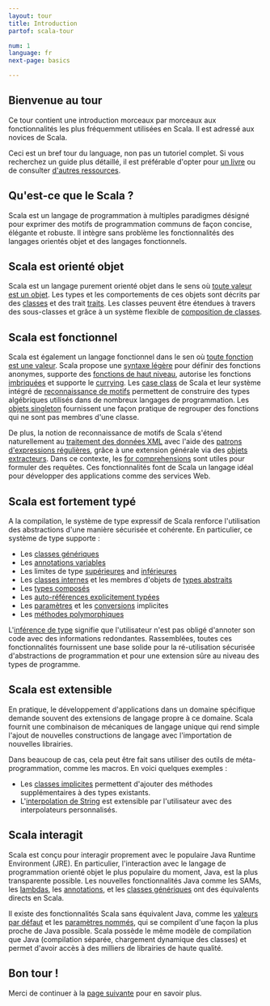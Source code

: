 ```yaml
---
layout: tour
title: Introduction
partof: scala-tour

num: 1
language: fr
next-page: basics

---
```


## Bienvenue au tour
Ce tour contient une introduction morceaux par morceaux aux fonctionnalités les plus fréquemment
utilisées en Scala. Il est adressé aux novices de Scala.

Ceci est un bref tour du language, non pas un tutoriel complet.
Si vous recherchez un guide plus détaillé, il est préférable d'opter pour [un livre](/books.html) ou de consulter
[d'autres ressources](/learn.html).

## Qu'est-ce que le Scala ?
Scala est un langage de programmation à multiples paradigmes désigné pour exprimer des motifs de programmation communs de
façon concise, élégante et robuste. Il intègre sans problème les fonctionnalités des langages orientés objet et des
langages fonctionnels.

## Scala est orienté objet ##
Scala est un langage purement orienté objet dans le sens où [toute valeur est un objet](unified-types.html).
Les types et les comportements de ces objets sont décrits par des [classes](classes.html) et des trait [traits](traits.html).
Les classes peuvent être étendues à travers des sous-classes et grâce à un système flexible de [composition de classes](mixin-class-composition.html).

## Scala est fonctionnel ##
Scala est également un langage fonctionnel dans le sen où [toute fonction est une valeur](unified-types.html).
Scala propose une [syntaxe légère](basics.html) pour définir des fonctions anonymes, supporte des
[fonctions de haut niveau](higher-order-functions.html), autorise les fonctions [imbriquées](nested-functions.html) et
supporte le [currying](multiple-parameter-lists.html).
Les [case class](case-classes.html) de Scala et leur système intégré de [reconnaissance de motifs](pattern-matching.html)
permettent de construire des types algébriques utilisés dans de nombreux langages de programmation.
Les [objets singleton](singleton-objects.html) fournissent une façon pratique de regrouper des fonctions qui ne sont pas
membres d'une classe.

De plus, la notion de reconnaissance de motifs de Scala s'étend naturellement au 
[traitement des données XML](https://github.com/scala/scala-xml/wiki/XML-Processing) avec l'aide des
[patrons d'expressions régulières](regular-expression-patterns.html), grâce à une extension générale via des
[objets extracteurs](extractor-objects.html). Dans ce contexte, les [for comprehensions](for-comprehensions.html) sont
utiles pour formuler des requêtes. Ces fonctionnalités font de Scala un langage idéal pour développer des applications
comme des services Web.

## Scala est fortement typé ##
A la compilation, le système de type expressif de Scala renforce l'utilisation des abstractions d'une manière
sécurisée et cohérente. En particulier, ce système de type supporte :

* Les [classes génériques](generic-classes.html)
* Les [annotations variables](variances.html)
* Les limites de type [supérieures](upper-type-bounds.html) and [inférieures](lower-type-bounds.html)
* Les [classes internes](inner-classes.html) et les membres d'objets de [types abstraits](abstract-type-members.html)
* Les [types composés](compound-types.html)
* Les [auto-références explicitement typées](self-types.html)
* Les [paramètres](implicit-parameters.html) et les [conversions](implicit-conversions.html) implicites
* Les [méthodes polymorphiques](polymorphic-methods.html)

L'[inférence de type](type-inference.html) signifie que l'utilisateur n'est pas obligé d'annoter son code avec des
informations redondantes. Rassemblées, toutes ces fonctionnalités fournissent une base solide pour la ré-utilisation
sécurisée d'abstractions de programmation et pour une extension sûre au niveau des types de programme.

## Scala est extensible ##

En pratique, le développement d'applications dans un domaine spécifique demande souvent des extensions de langage propre
à ce domaine. Scala fournit une combinaison de mécaniques de langage unique qui rend simple l'ajout de nouvelles
constructions de langage avec l'importation de nouvelles librairies.

Dans beaucoup de cas, cela peut être fait sans utiliser des outils de méta-programmation, comme les macros.
En voici quelques exemples :

* Les [classes implicites](/overviews/core/implicit-classes.html) permettent d'ajouter des méthodes supplémentaires à des types existants.
* L'[interpolation de String](/overviews/core/string-interpolation.html) est extensible par l'utilisateur avec des interpolateurs personnalisés.

## Scala interagit ##

Scala est conçu pour interagir proprement avec le populaire Java Runtime Environment (JRE). En particulier, l'interaction
avec le langage de programmation orienté objet le plus populaire du moment, Java, est la plus transparente possible.
Les nouvelles fonctionnalités Java comme les SAMs, les [lambdas](higher-order-functions.html), les [annotations](annotations.html),
et les [classes génériques](generic-classes.html) ont des équivalents directs en Scala.

Il existe des fonctionnalités Scala sans équivalent Java, comme les [valeurs par défaut](default-parameter-values.html) et les
[paramètres nommés](named-arguments.html), qui se compilent d'une façon la plus proche de Java possible. Scala possède le
même modèle de compilation que Java (compilation séparée, chargement dynamique des classes) et permet d'avoir accès à des
milliers de librairies de haute qualité.

## Bon tour !

Merci de continuer à la [page suivante](basics.html) pour en savoir plus.
